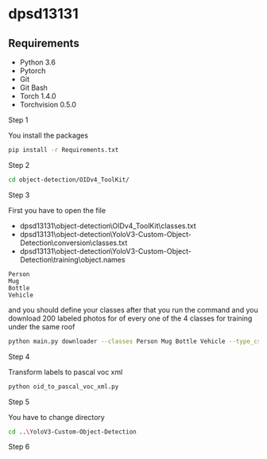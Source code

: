 # dpsd13131
## Requirements
- Python 3.6
- Pytorch 
- Git
- Git Bash
- Torch 1.4.0
- Torchvision 0.5.0


Step 1

You install the packages

```bash
pip install -r Requirements.txt
```

Step 2

```bash 
cd object-detection/OIDv4_ToolKit/
```

Step 3 

First you have to open the file 

- dpsd13131\object-detection\OIDv4_ToolKit\classes.txt 
- dpsd13131\object-detection\YoloV3-Custom-Object-Detection\conversion\classes.txt
- dpsd13131\object-detection\YoloV3-Custom-Object-Detection\training\object.names

```
Person
Mug
Bottle
Vehicle
```

and you should define your classes after that you run the command and you download 200 labeled photos for of every one of the 4 classes for training under the same roof
```bash
python main.py downloader --classes Person Mug Bottle Vehicle --type_csv train --multiclasses 1 --limit 200
```

Step 4

Transform labels to pascal voc xml
```bash
python oid_to_pascal_voc_xml.py
```

Step 5

You have to change directory

```bash
cd ..\YoloV3-Custom-Object-Detection
```
Step 6 

